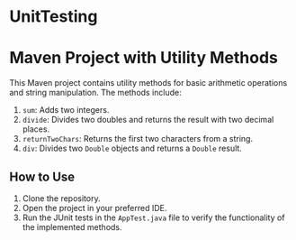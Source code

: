 # UnitTesting

# Maven Project with Utility Methods

This Maven project contains utility methods for basic arithmetic operations and string manipulation. The methods include:

1. `sum`: Adds two integers.
2. `divide`: Divides two doubles and returns the result with two decimal places.
3. `returnTwoChars`: Returns the first two characters from a string.
4. `div`: Divides two `Double` objects and returns a `Double` result.

## How to Use

1. Clone the repository.
2. Open the project in your preferred IDE.
3. Run the JUnit tests in the `AppTest.java` file to verify the functionality of the implemented methods.

